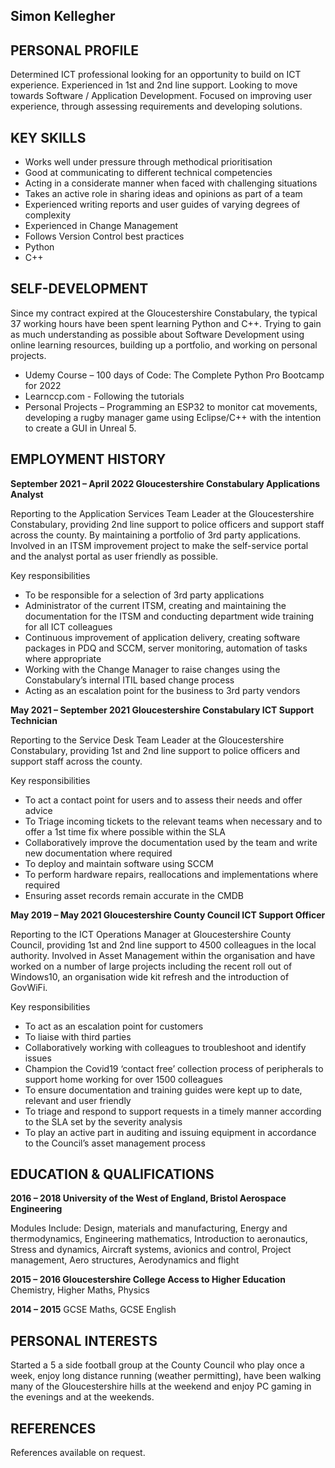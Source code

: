 ## Simon Kellegher

## PERSONAL PROFILE

Determined ICT professional looking for an opportunity to build on ICT experience. Experienced in 1st and 2nd line support. Looking to move towards Software / Application Development. Focused on improving user experience, through assessing requirements and developing solutions. 

## KEY SKILLS

+ Works well under pressure through methodical prioritisation
+	Good at communicating to different technical competencies
+ Acting in a considerate manner when faced with challenging situations
+	Takes an active role in sharing ideas and opinions as part of a team
+	Experienced writing reports and user guides of varying degrees of complexity
+	Experienced in Change Management
+	Follows Version Control best practices
+	Python
+ C++

## SELF-DEVELOPMENT

Since my contract expired at the Gloucestershire Constabulary, the typical 37 working hours have been spent learning Python and C++. Trying to gain as much understanding as possible about Software Development using online learning resources, building up a portfolio, and working on personal projects.

+	Udemy Course – 100 days of Code: The Complete Python Pro Bootcamp for 2022
+ Learnccp.com - Following the tutorials
+	Personal Projects – Programming an ESP32 to monitor cat movements, developing a rugby manager game using Eclipse/C++ with the intention to create a GUI in Unreal 5.


## EMPLOYMENT HISTORY

**September 2021 – April 2022		Gloucestershire Constabulary 		Applications Analyst**


Reporting to the Application Services Team Leader at the Gloucestershire Constabulary, providing 2nd line support to police officers and support staff across the county. By maintaining a portfolio of 3rd  party applications. Involved in an ITSM improvement project to make the self-service portal and the analyst portal as user friendly as possible.

Key responsibilities
+	To be responsible for a selection of 3rd party applications
+	Administrator of the current ITSM, creating and maintaining the documentation for the ITSM and conducting department wide training for all ICT colleagues
+	Continuous improvement of application delivery, creating software packages in PDQ and SCCM, server monitoring, automation of tasks where appropriate
+	Working with the Change Manager to raise changes using the Constabulary’s internal ITIL based change process
+	Acting as an escalation point for the business to 3rd party vendors

**May 2021 – September 2021		Gloucestershire Constabulary	          ICT Support Technician**

Reporting to the Service Desk Team Leader at the Gloucestershire Constabulary, providing 1st and 2nd line support to police officers and support staff across the county.

Key responsibilities

+	To act a contact point for users and to assess their needs and offer advice
+	To Triage incoming tickets to the relevant teams when necessary and to offer a 1st time fix where possible within the SLA
+	Collaboratively improve the documentation used by the team and write new documentation where required
+	To deploy and maintain software using SCCM
+	To perform hardware repairs, reallocations and implementations where required
+	Ensuring asset records remain accurate in the CMDB


**May 2019 – May 2021 		Gloucestershire County Council 			ICT Support Officer**

Reporting to the ICT Operations Manager at Gloucestershire County Council, providing 1st and 2nd line support to 4500 colleagues in the local authority. Involved in Asset Management within the organisation and have worked on a number of large projects including the recent roll out of Windows10, an organisation wide kit refresh and the introduction of GovWiFi.

Key responsibilities

+	To act as an escalation point for customers
+	To liaise with third parties 
+	Collaboratively working with colleagues to troubleshoot and identify issues
+	Champion the Covid19 ‘contact free’ collection process of peripherals to support home working for over 1500 colleagues
+	To ensure documentation and training guides were kept up to date, relevant and user friendly
+	To triage and respond to support requests in a timely manner according to the SLA set by the severity analysis
+	To play an active part in auditing and issuing equipment in accordance to the Council’s asset management process 
 

## EDUCATION & QUALIFICATIONS

**2016 – 2018		University of the West of England, Bristol		       Aerospace Engineering**

Modules Include: Design, materials and manufacturing, Energy and thermodynamics, Engineering mathematics, Introduction to aeronautics, Stress and dynamics, Aircraft systems, avionics and control, Project management, Aero structures, Aerodynamics and flight


**2015 – 2016		Gloucestershire College 		 		Access to Higher Education** 
Chemistry, Higher Maths, Physics

**2014 – 2015**
GCSE Maths, GCSE English


## PERSONAL INTERESTS

Started a 5 a side football group at the County Council who play once a week, enjoy long distance running (weather permitting), have been walking many of the Gloucestershire hills at the weekend and enjoy PC gaming in the evenings and at the weekends.

## REFERENCES 

References available on request.
